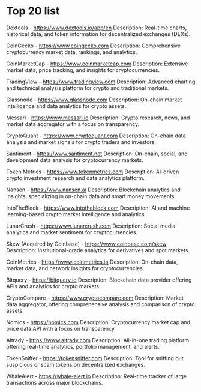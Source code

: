 # Top 20 list

Dextools - https://www.dextools.io/app/en
Description: Real-time charts, historical data, and token information for decentralized exchanges (DEXs).

CoinGecko - https://www.coingecko.com
Description: Comprehensive cryptocurrency market data, rankings, and analytics.

CoinMarketCap - https://www.coinmarketcap.com
Description: Extensive market data, price tracking, and insights for cryptocurrencies.

TradingView - https://www.tradingview.com
Description: Advanced charting and technical analysis platform for crypto and traditional markets.

Glassnode - https://www.glassnode.com
Description: On-chain market intelligence and data analytics for crypto assets.

Messari - https://www.messari.io
Description: Crypto research, news, and market data aggregator with a focus on transparency.

CryptoQuant - https://www.cryptoquant.com
Description: On-chain data analysis and market signals for crypto traders and investors.

Santiment - https://www.santiment.net
Description: On-chain, social, and development data analysis for cryptocurrency markets.

Token Metrics - https://www.tokenmetrics.com
Description: AI-driven crypto investment research and data analytics platform.

Nansen - https://www.nansen.ai
Description: Blockchain analytics and insights, specializing in on-chain data and smart money movements.

IntoTheBlock - https://www.intotheblock.com
Description: AI and machine learning-based crypto market intelligence and analytics.

LunarCrush - https://www.lunarcrush.com
Description: Social media analytics and market sentiment for cryptocurrencies.

Skew (Acquired by Coinbase) - https://www.coinbase.com/skew
Description: Institutional-grade analytics for derivatives and spot markets.

CoinMetrics - https://www.coinmetrics.io
Description: On-chain data, market data, and network insights for cryptocurrencies.

Bitquery - https://bitquery.io
Description: Blockchain data provider offering APIs and analytics for crypto markets.

CryptoCompare - https://www.cryptocompare.com
Description: Market data aggregator, offering comprehensive analysis and comparison of crypto assets.

Nomics - https://nomics.com
Description: Cryptocurrency market cap and price data API with a focus on transparency.

Altrady - https://www.altrady.com
Description: All-in-one trading platform offering real-time analytics, portfolio management, and alerts.

TokenSniffer - https://tokensniffer.com
Description: Tool for sniffing out suspicious or scam tokens on decentralized exchanges.

WhaleAlert - https://whale-alert.io
Description: Real-time tracker of large transactions across major blockchains.
